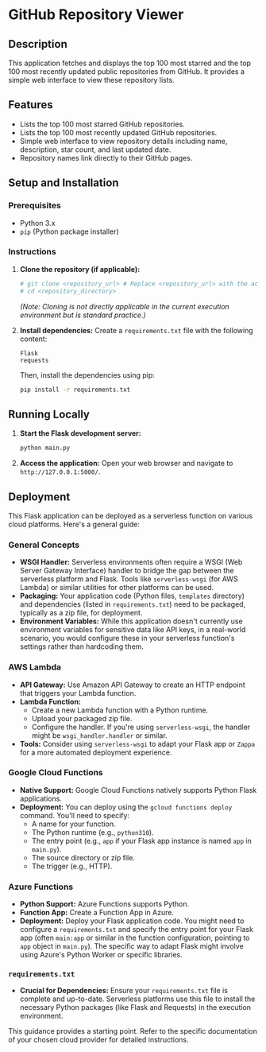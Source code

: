 # GitHub Repository Viewer

## Description

This application fetches and displays the top 100 most starred and the top 100 most recently updated public repositories from GitHub. It provides a simple web interface to view these repository lists.

## Features

*   Lists the top 100 most starred GitHub repositories.
*   Lists the top 100 most recently updated GitHub repositories.
*   Simple web interface to view repository details including name, description, star count, and last updated date.
*   Repository names link directly to their GitHub pages.

## Setup and Installation

### Prerequisites

*   Python 3.x
*   `pip` (Python package installer)

### Instructions

1.  **Clone the repository (if applicable):**
    ```bash
    # git clone <repository_url> # Replace <repository_url> with the actual URL
    # cd <repository_directory>
    ```
    *(Note: Cloning is not directly applicable in the current execution environment but is standard practice.)*

2.  **Install dependencies:**
    Create a `requirements.txt` file with the following content:
    ```
    Flask
    requests
    ```
    Then, install the dependencies using pip:
    ```bash
    pip install -r requirements.txt
    ```

## Running Locally

1.  **Start the Flask development server:**
    ```bash
    python main.py
    ```
2.  **Access the application:**
    Open your web browser and navigate to `http://127.0.0.1:5000/`.

## Deployment

This Flask application can be deployed as a serverless function on various cloud platforms. Here's a general guide:

### General Concepts

*   **WSGI Handler:** Serverless environments often require a WSGI (Web Server Gateway Interface) handler to bridge the gap between the serverless platform and Flask. Tools like `serverless-wsgi` (for AWS Lambda) or similar utilities for other platforms can be used.
*   **Packaging:** Your application code (Python files, `templates` directory) and dependencies (listed in `requirements.txt`) need to be packaged, typically as a zip file, for deployment.
*   **Environment Variables:** While this application doesn't currently use environment variables for sensitive data like API keys, in a real-world scenario, you would configure these in your serverless function's settings rather than hardcoding them.

### AWS Lambda

*   **API Gateway:** Use Amazon API Gateway to create an HTTP endpoint that triggers your Lambda function.
*   **Lambda Function:**
    *   Create a new Lambda function with a Python runtime.
    *   Upload your packaged zip file.
    *   Configure the handler. If you're using `serverless-wsgi`, the handler might be `wsgi_handler.handler` or similar.
*   **Tools:** Consider using `serverless-wsgi` to adapt your Flask app or `Zappa` for a more automated deployment experience.

### Google Cloud Functions

*   **Native Support:** Google Cloud Functions natively supports Python Flask applications.
*   **Deployment:** You can deploy using the `gcloud functions deploy` command. You'll need to specify:
    *   A name for your function.
    *   The Python runtime (e.g., `python310`).
    *   The entry point (e.g., `app` if your Flask app instance is named `app` in `main.py`).
    *   The source directory or zip file.
    *   The trigger (e.g., HTTP).

### Azure Functions

*   **Python Support:** Azure Functions supports Python.
*   **Function App:** Create a Function App in Azure.
*   **Deployment:** Deploy your Flask application code. You might need to configure a `requirements.txt` and specify the entry point for your Flask app (often `main:app` or similar in the function configuration, pointing to `app` object in `main.py`). The specific way to adapt Flask might involve using Azure's Python Worker or specific libraries.

### `requirements.txt`

*   **Crucial for Dependencies:** Ensure your `requirements.txt` file is complete and up-to-date. Serverless platforms use this file to install the necessary Python packages (like Flask and Requests) in the execution environment.

This guidance provides a starting point. Refer to the specific documentation of your chosen cloud provider for detailed instructions.
